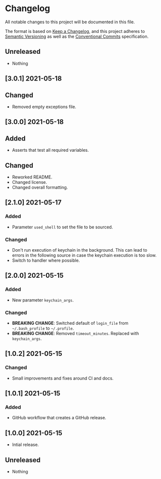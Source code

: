 # Changelog

All notable changes to this project will be documented in this file.

The format is based on [Keep a Changelog](https://keepachangelog.com/en/1.0.0/),
and this project adheres to [Semantic Versioning](https://semver.org/spec/v2.0.0.html)
as well as the [Conventional Commits](https://www.conventionalcommits.org) 
specification.

## Unreleased

* Nothing

## [3.0.1] 2021-05-18

## Changed

* Removed empty exceptions file.

## [3.0.0] 2021-05-18

## Added

* Asserts that test all required variables.

## Changed

* Reworked README.
* Changed license.
* Changed overall formatting.

## [2.1.0] 2021-05-17

### Added

* Parameter `used_shell` to set the file to be sourced.

### Changed

* Don't run execution of keychain in the background. This can lead to errors in
  the following source in case the keychain execution is too slow.
* Switch to handler where possible.

## [2.0.0] 2021-05-15

### Added

* New parameter `keychain_args`.

### Changed

* **BREAKING CHANGE**: Switched default of `login_file` from `~/.bash_profile`
  to `~/.profile`.
* **BREAKING CHANGE**: Removed `timeout_minutes`. Replaced with `keychain_args`.

## [1.0.2] 2021-05-15 

### Changed

* Small improvements and fixes around CI and docs.

## [1.0.1] 2021-05-15 

### Added

* GitHub workflow that creates a GitHub release.

## [1.0.0] 2021-05-15 

* Intial release.

## Unreleased

* Nothing
